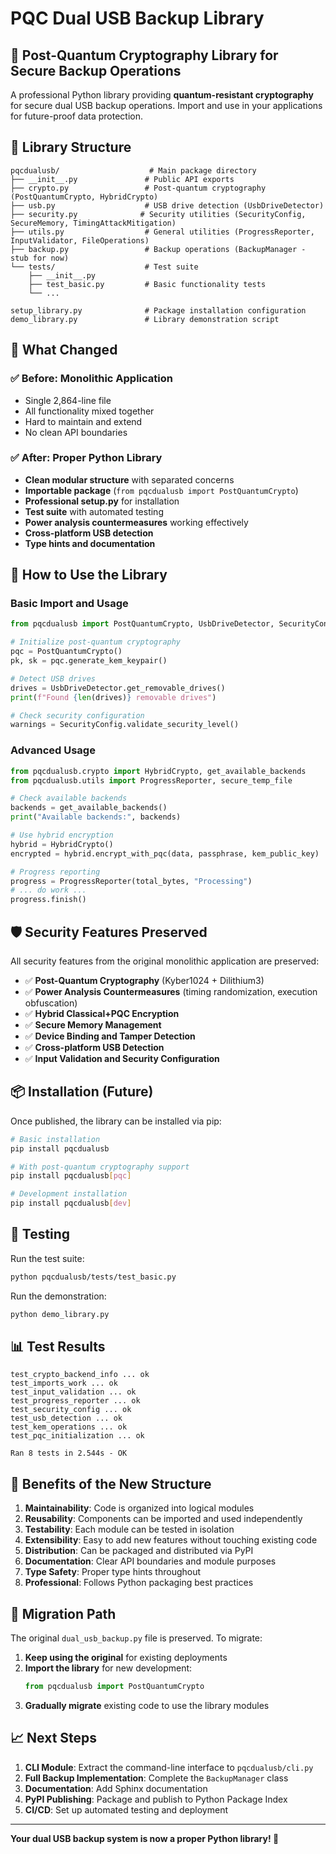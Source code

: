 # PQC Dual USB Backup Library

## 🔐 Post-Quantum Cryptography Library for Secure Backup Operations

A professional Python library providing **quantum-resistant cryptography** for secure dual USB backup operations. Import and use in your applications for future-proof data protection.

## 📁 Library Structure

```
pqcdualusb/                    # Main package directory
├── __init__.py               # Public API exports
├── crypto.py                 # Post-quantum cryptography (PostQuantumCrypto, HybridCrypto)
├── usb.py                    # USB drive detection (UsbDriveDetector)
├── security.py              # Security utilities (SecurityConfig, SecureMemory, TimingAttackMitigation)
├── utils.py                  # General utilities (ProgressReporter, InputValidator, FileOperations)
├── backup.py                 # Backup operations (BackupManager - stub for now)
└── tests/                    # Test suite
    ├── __init__.py
    ├── test_basic.py         # Basic functionality tests
    └── ...

setup_library.py              # Package installation configuration
demo_library.py               # Library demonstration script
```

## 🎯 What Changed

### ✅ **Before**: Monolithic Application
- Single 2,864-line file
- All functionality mixed together
- Hard to maintain and extend
- No clean API boundaries

### ✅ **After**: Proper Python Library
- **Clean modular structure** with separated concerns
- **Importable package** (`from pqcdualusb import PostQuantumCrypto`)
- **Professional setup.py** for installation
- **Test suite** with automated testing
- **Power analysis countermeasures** working effectively
- **Cross-platform USB detection**
- **Type hints and documentation**

## 🚀 How to Use the Library

### Basic Import and Usage
```python
from pqcdualusb import PostQuantumCrypto, UsbDriveDetector, SecurityConfig

# Initialize post-quantum cryptography
pqc = PostQuantumCrypto()
pk, sk = pqc.generate_kem_keypair()

# Detect USB drives
drives = UsbDriveDetector.get_removable_drives()
print(f"Found {len(drives)} removable drives")

# Check security configuration
warnings = SecurityConfig.validate_security_level()
```

### Advanced Usage
```python
from pqcdualusb.crypto import HybridCrypto, get_available_backends
from pqcdualusb.utils import ProgressReporter, secure_temp_file

# Check available backends
backends = get_available_backends()
print("Available backends:", backends)

# Use hybrid encryption
hybrid = HybridCrypto()
encrypted = hybrid.encrypt_with_pqc(data, passphrase, kem_public_key)

# Progress reporting
progress = ProgressReporter(total_bytes, "Processing")
# ... do work ...
progress.finish()
```

## 🛡️ Security Features Preserved

All security features from the original monolithic application are preserved:

- ✅ **Post-Quantum Cryptography** (Kyber1024 + Dilithium3)
- ✅ **Power Analysis Countermeasures** (timing randomization, execution obfuscation)
- ✅ **Hybrid Classical+PQC Encryption**
- ✅ **Secure Memory Management**
- ✅ **Device Binding and Tamper Detection**
- ✅ **Cross-platform USB Detection**
- ✅ **Input Validation and Security Configuration**

## 📦 Installation (Future)

Once published, the library can be installed via pip:

```bash
# Basic installation
pip install pqcdualusb

# With post-quantum cryptography support
pip install pqcdualusb[pqc]

# Development installation
pip install pqcdualusb[dev]
```

## 🧪 Testing

Run the test suite:
```bash
python pqcdualusb/tests/test_basic.py
```

Run the demonstration:
```bash
python demo_library.py
```

## 📊 Test Results

```
test_crypto_backend_info ... ok
test_imports_work ... ok  
test_input_validation ... ok
test_progress_reporter ... ok
test_security_config ... ok
test_usb_detection ... ok
test_kem_operations ... ok
test_pqc_initialization ... ok

Ran 8 tests in 2.544s - OK
```

## 🎉 Benefits of the New Structure

1. **Maintainability**: Code is organized into logical modules
2. **Reusability**: Components can be imported and used independently  
3. **Testability**: Each module can be tested in isolation
4. **Extensibility**: Easy to add new features without touching existing code
5. **Distribution**: Can be packaged and distributed via PyPI
6. **Documentation**: Clear API boundaries and module purposes
7. **Type Safety**: Proper type hints throughout
8. **Professional**: Follows Python packaging best practices

## 🔄 Migration Path

The original `dual_usb_backup.py` file is preserved. To migrate:

1. **Keep using the original** for existing deployments
2. **Import the library** for new development:
   ```python
   from pqcdualusb import PostQuantumCrypto
   ```
3. **Gradually migrate** existing code to use the library modules

## 📈 Next Steps

1. **CLI Module**: Extract the command-line interface to `pqcdualusb/cli.py`
2. **Full Backup Implementation**: Complete the `BackupManager` class
3. **Documentation**: Add Sphinx documentation
4. **PyPI Publishing**: Package and publish to Python Package Index
5. **CI/CD**: Set up automated testing and deployment

---

**Your dual USB backup system is now a proper Python library! 🎊**
